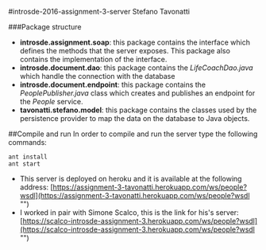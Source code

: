 ﻿#introsde-2016-assignment-3-server
Stefano Tavonatti

###Package structure

- **introsde.assignment.soap**: this package contains the interface which defines the methods that the server exposes. This package also contains the implementation of the interface.
- **introsde.document.dao**: this package contains the *LifeCoachDao.java* which handle the connection with the database
- **introsde.document.endpoint**: this package contains the *PeoplePublisher.java* class which creates and publishes an endpoint for the *People* service.
- **tavonatti.stefano.model**: this package contains the classes used by the persistence provider to map the data on the database to Java objects.

##Compile and run
In order to compile and run the server type the following commands:

```shell
ant install
ant start  
```

- This server is deployed on heroku and it is available at the following address: [https://assignment-3-tavonatti.herokuapp.com/ws/people?wsdl](https://assignment-3-tavonatti.herokuapp.com/ws/people?wsdl "")
- I worked in pair with Simone Scalco, this is the link for his's server: [https://scalco-introsde-assignment-3.herokuapp.com/ws/people?wsdl](https://scalco-introsde-assignment-3.herokuapp.com/ws/people?wsdl "")